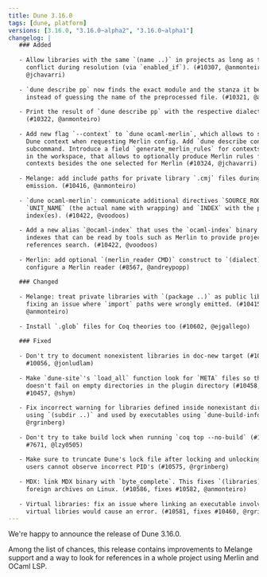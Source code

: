 ```yaml
---
title: Dune 3.16.0
tags: [dune, platform]
versions: [3.16.0, "3.16.0~alpha2", "3.16.0~alpha1"]
changelog: |
   ### Added
   
   - Allow libraries with the same `(name ..)` in projects as long as they don't
     conflict during resolution (via `enabled_if`). (#10307, @anmonteiro,
     @jchavarri)
   
   - `dune describe pp` now finds the exact module and the stanza it belongs to,
     instead of guessing the name of the preprocessed file. (#10321, @anmonteiro)
   
   - Print the result of `dune describe pp` with the respective dialect printer.
     (#10322, @anmonteiro)
   
   - Add new flag `--context` to `dune ocaml-merlin`, which allows to select a
     Dune context when requesting Merlin config. Add `dune describe contexts`
     subcommand. Introduce a field `generate_merlin_rules` for contexts declared
     in the workspace, that allows to optionally produce Merlin rules for other
     contexts besides the one selected for Merlin (#10324, @jchavarri)
   
   - Melange: add include paths for private library `.cmj` files during JS
     emission. (#10416, @anmonteiro)
   
   - `dune ocaml-merlin`: communicate additional directives `SOURCE_ROOT`,
     `UNIT_NAME` (the actual name with wrapping) and `INDEX` with the paths to the
     index(es). (#10422, @voodoos)
   
   - Add a new alias `@ocaml-index` that uses the `ocaml-index` binary to generate
     indexes that can be read by tools such as Merlin to provide project-wide
     references search. (#10422, @voodoos)
   
   - Merlin: add optional `(merlin_reader CMD)` construct to `(dialect)` stanza to
     configure a Merlin reader (#8567, @andreypopp)
   
   ### Changed
   
   - Melange: treat private libraries with `(package ..)` as public libraries,
     fixing an issue where `import` paths were wrongly emitted. (#10415,
     @anmonteiro)
   
   - Install `.glob` files for Coq theories too (#10602, @ejgallego)
   
   ### Fixed
   
   - Don't try to document nonexistent libraries in doc-new target (#10319, fixes
     #10056, @jonludlam)
   
   - Make `dune-site`'s `load_all` function look for `META` files so that it
     doesn't fail on empty directories in the plugin directory (#10458, fixes
     #10457, @shym)
   
   - Fix incorrect warning for libraries defined inside nonexistant directories
     using `(subdir ..)` and used by executables using `dune-build-info` (#10525,
     @rgrinberg)
   
   - Don't try to take build lock when running `coq top --no-build` (#10547, fixes
     #7671, @lzy0505)
   
   - Make sure to truncate Dune's lock file after locking and unlocking so that
     users cannot observe incorrect PID's (#10575, @rgrinberg)
   
   - MDX: link MDX binary with `byte_complete`. This fixes `(libraries)` with
     foreign archives on Linux. (#10586, fixes #10582, @anmonteiro)
   
   - Virtual libraries: fix an issue where linking an executable involving several
     virtual libries would cause an error. (#10581, fixes #10460, @rgrinberg)
---
```


We're happy to announce the release of Dune 3.16.0.

Among the list of chances, this release contains improvements to Melange
support and a way to look for references in a whole project using Merlin and
OCaml LSP.
